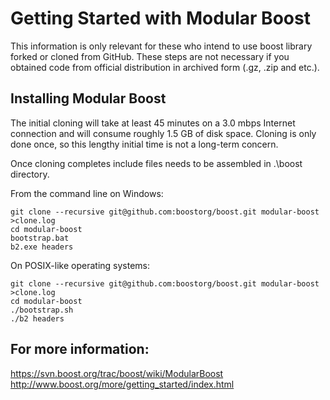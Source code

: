﻿Getting Started with Modular Boost
=====================================

This information is only relevant for these who intend to use boost library 
forked or cloned from GitHub. These steps are not necessary if you obtained 
code from official distribution in archived form (.gz, .zip and etc.).
                                                                    
Installing Modular Boost
------------------------

The initial cloning will take at least 45 minutes on a 3.0 mbps Internet 
connection and will consume roughly 1.5 GB of disk space. Cloning is only 
done once, so this lengthy initial time is not a long-term concern. 

Once cloning completes include files needs to be assembled in .\boost directory.

From the command line on Windows:
```dos
git clone --recursive git@github.com:boostorg/boost.git modular-boost >clone.log
cd modular-boost
bootstrap.bat
b2.exe headers
```

On POSIX-like operating systems:

```dos
git clone --recursive git@github.com:boostorg/boost.git modular-boost >clone.log
cd modular-boost
./bootstrap.sh
./b2 headers
```


For more information:
---------------------
https://svn.boost.org/trac/boost/wiki/ModularBoost<br>
http://www.boost.org/more/getting_started/index.html
